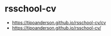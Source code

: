 # rsschool-cv
- https://tipoanderson.github.io/rsschool-cv/cv
- https://tipoanderson.github.io/rsschool-cv/
